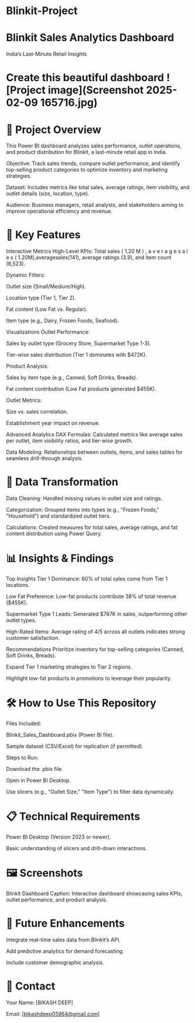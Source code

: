 # Blinkit-Project
# Blinkit Sales Analytics Dashboard
India’s Last-Minute Retail Insights

# Create this beautiful dashboard ![Project image](Screenshot 2025-02-09 165716.jpg)


# 📌 Project Overview
This Power BI dashboard analyzes sales performance, outlet operations, and product distribution for Blinkit, a last-minute retail app in India.

Objective: Track sales trends, compare outlet performance, and identify top-selling product categories to optimize inventory and marketing strategies.

Dataset: Includes metrics like total sales, average ratings, item visibility, and outlet details (size, location, type).

Audience: Business managers, retail analysts, and stakeholders aiming to improve operational efficiency and revenue.

# 🚀 Key Features
Interactive Metrics
High-Level KPIs: Total sales (
1.20
M
)
,
a
v
e
r
a
g
e
s
a
l
e
s
(
1.20M),averagesales(141), average ratings (3.9), and item count (8,523).

Dynamic Filters:

Outlet size (Small/Medium/High).

Location type (Tier 1, Tier 2).

Fat content (Low Fat vs. Regular).

Item type (e.g., Dairy, Frozen Foods, Seafood).

Visualizations
Outlet Performance:

Sales by outlet type (Grocery Store, Supermarket Type 1-3).

Tier-wise sales distribution (Tier 1 dominates with $472K).

Product Analysis:

Sales by item type (e.g., Canned, Soft Drinks, Breads).

Fat content contribution (Low Fat products generated $455K).

Outlet Metrics:

Size vs. sales correlation.

Establishment year impact on revenue.

Advanced Analytics
DAX Formulas: Calculated metrics like average sales per outlet, item visibility ratios, and tier-wise growth.

Data Modeling: Relationships between outlets, items, and sales tables for seamless drill-through analysis.

# 🔧 Data Transformation
Data Cleaning: Handled missing values in outlet size and ratings.

Categorization: Grouped items into types (e.g., "Frozen Foods," "Household") and standardized outlet tiers.

Calculations: Created measures for total sales, average ratings, and fat content distribution using Power Query.

# 📊 Insights & Findings
Top Insights
Tier 1 Dominance: 60% of total sales come from Tier 1 locations.

Low Fat Preference: Low-fat products contribute 38% of total revenue ($455K).

Supermarket Type 1 Leads: Generated $787K in sales, outperforming other outlet types.

High-Rated Items: Average rating of 4/5 across all outlets indicates strong customer satisfaction.

Recommendations
Prioritize inventory for top-selling categories (Canned, Soft Drinks, Breads).

Expand Tier 1 marketing strategies to Tier 2 regions.

Highlight low-fat products in promotions to leverage their popularity.

# 🛠️ How to Use This Repository
Files Included:

Blinkit_Sales_Dashboard.pbix (Power BI file).

Sample dataset (CSV/Excel) for replication (if permitted).

Steps to Run:

Download the .pbix file.

Open in Power BI Desktop.

Use slicers (e.g., "Outlet Size," "Item Type") to filter data dynamically.

# 📋 Technical Requirements
Power BI Desktop (Version 2023 or newer).

Basic understanding of slicers and drill-down interactions.

# 🖼️ Screenshots
Blinkit Dashboard
Caption: Interactive dashboard showcasing sales KPIs, outlet performance, and product analysis.

# 🔮 Future Enhancements
Integrate real-time sales data from Blinkit’s API.

Add predictive analytics for demand forecasting.

Include customer demographic analysis.

# 📧 Contact
Your Name: [BIKASH DEEP]

Email: [bikashdeep05964@gmail.com]
